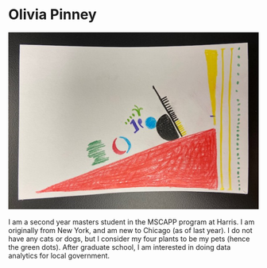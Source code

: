 #  Olivia Pinney


![](2022-10-02-20-59-36.png)

I am a second year masters student in the MSCAPP program at Harris. I am originally from New York, and am new to Chicago (as of last year). I do not have any cats or dogs, but I consider my four plants to be my pets (hence the green dots). After graduate school, I am interested in doing data analytics for local government. 